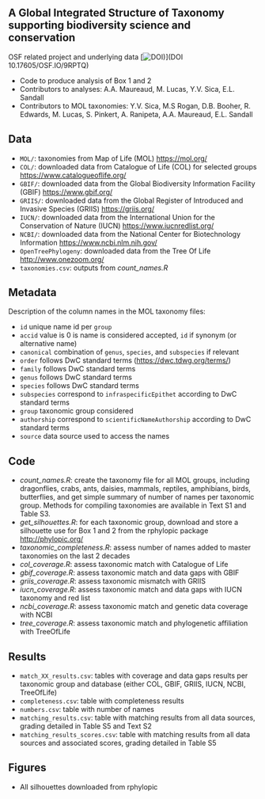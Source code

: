 ## A Global Integrated Structure of Taxonomy supporting biodiversity science and conservation

OSF related project and underlying data [![DOI](https://osf.io/9rptq/))](DOI 10.17605/OSF.IO/9RPTQ)

- Code to produce analysis of Box 1 and 2
- Contributors to analyses: A.A. Maureaud, M. Lucas, Y.V. Sica, E.L. Sandall
- Contributors to MOL taxonomies: Y.V. Sica, M.S Rogan, D.B. Booher, R. Edwards, M. Lucas, S. Pinkert, A. Ranipeta, A.A. Maureaud, E.L. Sandall

## Data
- `MOL/`: taxonomies from Map of Life (MOL) https://mol.org/
- `COL/`: downloaded data from Catalogue of Life (COL) for selected groups https://www.catalogueoflife.org/
- `GBIF/`: downloaded data from the Global Biodiversity Information Facility (GBIF) https://www.gbif.org/
- `GRIIS/`: downloaded data from the Global Register of Introduced and Invasive Species (GRIIS) https://griis.org/
- `IUCN/`: downloaded data from the International Union for the Conservation of Nature (IUCN) https://www.iucnredlist.org/
- `NCBI/`: downloaded data from the National Center for Biotechnology Information https://www.ncbi.nlm.nih.gov/
- `OpenTreePhylogeny`: downloaded data from the Tree Of Life http://www.onezoom.org/
- `taxonomies.csv`: outputs from *count_names.R*

## Metadata
Description of the column names in the MOL taxonomy files:
- `id` unique name id per `group`
- `accid` value is 0 is name is considered accepted, `id` if synonym (or alternative name)
- `canonical` combination of `genus`, `species`, and `subspecies` if relevant
- `order` follows DwC standard terms (https://dwc.tdwg.org/terms/)
- `family` follows DwC standard terms
- `genus` follows DwC standard terms
- `species` follows DwC standard terms
- `subspecies` correspond to `infraspecificEpithet` according to DwC standard terms
- `group` taxonomic group considered
- `authorship` correspond to `scientificNameAuthorship` according to DwC standard terms
- `source` data source used to access the names

## Code
- *count_names.R*: create the taxonomy file for all MOL groups, including dragonflies, crabs, ants, daisies, mammals, reptiles, amphibians, birds, butterflies, and get simple summary of number of names per taxonomic group. Methods for compiling taxonomies are available in Text S1 and Table S3.
- *get_silhouettes.R*: for each taxonomic group, download and store a silhouette use for Box 1 and 2 from the rphylopic package http://phylopic.org/
- *taxonomic_completeness.R*: assess number of names added to master taxonomies on the last 2 decades
- *col_coverage.R*: assess taxonomic match with Catalogue of Life
- *gbif_coverage.R*: assess taxonomic match and data gaps with GBIF
- *griis_coverage.R*: assess taxonomic mismatch with GRIIS
- *iucn_coverage.R*: assess taxonomic match and data gaps with IUCN taxonomy and red list
- *ncbi_coverage.R*: assess taxonomic match and genetic data coverage with NCBI
- *tree_coverage.R*: assess taxonomic match and phylogenetic affiliation with TreeOfLife

## Results
- `match_XX_results.csv`: tables with coverage and data gaps results per taxonomic group and database (either COL, GBIF, GRIIS, IUCN, NCBI, TreeOfLife)
- `completeness.csv`: table with completeness results
- `numbers.csv`: table with number of names
- `matching_results.csv`: table with matching results from all data sources, grading detailed in Table S5 and Text S2
- `matching_results_scores.csv`: table with matching results from all data sources and associated scores, grading detailed in Table S5

## Figures
- All silhouettes downloaded from rphylopic
